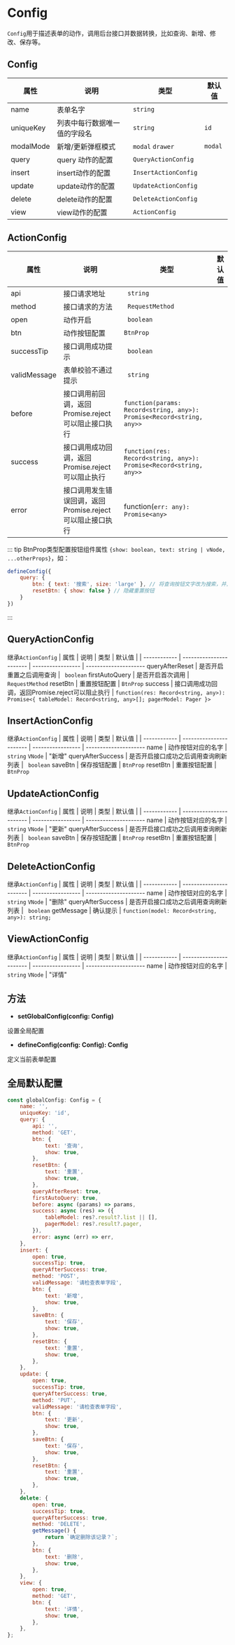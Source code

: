 # Config
`Config`用于描述表单的动作，调用后台接口并数据转换，比如查询、新增、修改、保存等。
## Config

| 属性         | 说明                    | 类型              | 默认值                |
| ------------ | ----------------------- | ----------------- | --------------------- 
| name | 表单名字| `string` |
| uniqueKey | 列表中每行数据唯一值的字段名 | `string` | `id`
| modalMode | 新增/更新弹框模式 | `modal` `drawer` | `modal`
| query  | query 动作的配置 | `QueryActionConfig` |
| insert | insert动作的配置 | `InsertActionConfig` |
| update | update动作的配置 | `UpdateActionConfig` |
| delete | delete动作的配置 | `DeleteActionConfig` |
| view | view动作的配置 | `ActionConfig` |

## ActionConfig
| 属性         | 说明                    | 类型              | 默认值                |
| ------------ | ----------------------- | ----------------- | --------------------- 
api | 接口请求地址 | ` string`
method | 接口请求的方法 | ` RequestMethod`
open | 动作开启 | ` boolean`
btn | 动作按钮配置 | `BtnProp`
successTip | 接口调用成功提示 | ` boolean`
validMessage | 表单校验不通过提示 | ` string`
before | 接口调用前回调，返回Promise.reject可以阻止接口执行 | `function(params: Record<string, any>): Promise<Record<string, any>>`
success | 接口调用成功回调，返回Promise.reject可以阻止执行 | `function(res: Record<string, any>): Promise<Record<string, any>>`
error | 接口调用发生错误回调，返回Promise.reject可以阻止接口执行 | function(`err: any): Promise<any>`

::: tip
BtnProp类型配置按钮组件属性 `{show: boolean, text: string | vNode, ...otherProps}`，如：

```js
defineConfig({
    query: {
        btn: { text: '搜索', size: 'large' }, // 将查询按钮文字改为搜索，并且大小改为large
        resetBtn: { show: false } // 隐藏重置按钮
    }
})
```

:::

## QueryActionConfig
继承`ActionConfig`
| 属性         | 说明                    | 类型              | 默认值                |
| ------------ | ----------------------- | ----------------- | --------------------- 
queryAfterReset | 是否开启重置之后调用查询 | ` boolean`
firstAutoQuery | 是否开启首次调用 | ` RequestMethod`
resetBtn | 重置按钮配置 | `BtnProp`
success | 接口调用成功回调，返回Promise.reject可以阻止执行 | `function(res: Record<string, any>): Promise<{ tableModel: Record<string, any>[]; pagerModel: Pager }>`

## InsertActionConfig
继承`ActionConfig`
| 属性         | 说明                    | 类型              | 默认值                |
| ------------ | ----------------------- | ----------------- | --------------------- 
name | 动作按钮对应的名字 | `string` `VNode` | "新增"
queryAfterSuccess | 是否开启接口成功之后调用查询刷新列表 | ` boolean`
saveBtn | 保存按钮配置 | `BtnProp`
resetBtn | 重置按钮配置 | `BtnProp`


## UpdateActionConfig
继承`ActionConfig`
| 属性         | 说明                    | 类型              | 默认值                |
| ------------ | ----------------------- | ----------------- | --------------------- 
name | 动作按钮对应的名字 | `string` `VNode` | "更新"
queryAfterSuccess | 是否开启接口成功之后调用查询刷新列表 | ` boolean`
saveBtn | 保存按钮配置 | `BtnProp`
resetBtn | 重置按钮配置 | `BtnProp`

## DeleteActionConfig
继承`ActionConfig`
| 属性         | 说明                    | 类型              | 默认值                |
| ------------ | ----------------------- | ----------------- | --------------------- 
name | 动作按钮对应的名字 | `string` `VNode` | "删除"
queryAfterSuccess | 是否开启接口成功之后调用查询刷新列表 | ` boolean`
getMessage | 确认提示  | `function(model: Record<string, any>): string;`

## ViewActionConfig
继承`ActionConfig`
| 属性         | 说明                    | 类型              | 默认值                |
| ------------ | ----------------------- | ----------------- | --------------------- 
name | 动作按钮对应的名字 | `string` `VNode` | "详情"


## 方法
- **setGlobalConfig(config: Config)**

设置全局配置

- **defineConfig(config: Config): Config**

定义当前表单配置
## 全局默认配置
```js
const globalConfig: Config = {
    name: '',
    uniqueKey: 'id',
    query: {
        api: '',
        method: 'GET',
        btn: {
            text: '查询',
            show: true,
        },
        resetBtn: {
            text: '重置',
            show: true,
        },
        queryAfterReset: true,
        firstAutoQuery: true,
        before: async (params) => params,
        success: async (res) => ({
            tableModel: res?.result?.list || [],
            pagerModel: res?.result?.pager,
        }),
        error: async (err) => err,
    },
    insert: {
        open: true,
        successTip: true,
        queryAfterSuccess: true,
        method: 'POST',
        validMessage: '请检查表单字段',
        btn: {
            text: '新增',
            show: true,
        },
        saveBtn: {
            text: '保存',
            show: true,
        },
        resetBtn: {
            text: '重置',
            show: true,
        },
    },
    update: {
        open: true,
        successTip: true,
        queryAfterSuccess: true,
        method: 'PUT',
        validMessage: '请检查表单字段',
        btn: {
            text: '更新',
            show: true,
        },
        saveBtn: {
            text: '保存',
            show: true,
        },
        resetBtn: {
            text: '重置',
            show: true,
        },
    },
    delete: {
        open: true,
        successTip: true,
        queryAfterSuccess: true,
        method: 'DELETE',
        getMessage() {
            return `确定删除该记录？`;
        },
        btn: {
            text: '删除',
            show: true,
        },
    },
    view: {
        open: true,
        method: 'GET',
        btn: {
            text: '详情',
            show: true,
        },
    },
};
```
